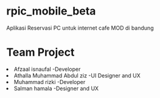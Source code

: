 # rpic_mobile_beta
Aplikasi Reservasi PC untuk internet cafe MOD di bandung

# Team Project
<li>Afzaal isnaufal -Developer</li>
<li>Athalla Muhammad Abdul ziz -UI Designer and UX</li>
<li>Muhammad rizki -Developer</li>
<li>Salman hamala -Designer and UX</li>
